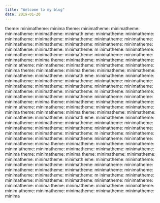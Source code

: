 ```yaml
---
title: "Welcome to my blog"
date: 2019-01-20
---
```


theme: minimatheme: minima
theme: minimatheme: minimatheme: minimatheme: minimatheme: minimath
eme: minimatheme: minimatheme: minimatheme: minimatheme: minimatheme: minimatheme: minimatheme:
minimatheme: minimatheme: minimatheme: minimatheme: minimatheme: minimatheme: minimatheme: minimatheme: m
inimatheme: minimatheme: minimatheme: minimatheme: minimatheme: minimatheme: minimatheme: minimatheme: minima
theme: minimatheme:
minimatheme: minimatheme: minim
atheme: minimatheme: minimatheme: minimatheme: minimatheme: minima
theme: minimatheme: minima
theme: minimatheme: minimatheme: minimatheme: minimatheme: minimath
eme: minimatheme: minimatheme: minimatheme: minimatheme: minimatheme: minimatheme: minimatheme:
minimatheme: minimatheme: minimatheme: minimatheme: minimatheme: minimatheme: minimatheme: minimatheme: m
inimatheme: minimatheme: minimatheme: minimatheme: minimatheme: minimatheme: minimatheme: minimatheme: minima
theme: minimatheme:
minimatheme: minimatheme: minim
atheme: minimatheme: minimatheme: minimatheme: minimatheme: minima
theme: minimatheme: minima
theme: minimatheme: minimatheme: minimatheme: minimatheme: minimath
eme: minimatheme: minimatheme: minimatheme: minimatheme: minimatheme: minimatheme: minimatheme:
minimatheme: minimatheme: minimatheme: minimatheme: minimatheme: minimatheme: minimatheme: minimatheme: m
inimatheme: minimatheme: minimatheme: minimatheme: minimatheme: minimatheme: minimatheme: minimatheme: minima
theme: minimatheme:
minimatheme: minimatheme: minim
atheme: minimatheme: minimatheme: minimatheme: minimatheme: minima
theme: minimatheme: minima
theme: minimatheme: minimatheme: minimatheme: minimatheme: minimath
eme: minimatheme: minimatheme: minimatheme: minimatheme: minimatheme: minimatheme: minimatheme:
minimatheme: minimatheme: minimatheme: minimatheme: minimatheme: minimatheme: minimatheme: minimatheme: m
inimatheme: minimatheme: minimatheme: minimatheme: minimatheme: minimatheme: minimatheme: minimatheme: minima
theme: minimatheme:
minimatheme: minimatheme: minim
atheme: minimatheme: minimatheme: minimatheme: minimatheme: minima
